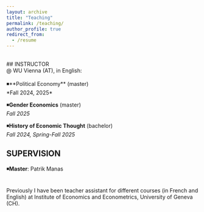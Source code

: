 ```yaml
---
layout: archive
title: "Teaching"
permalink: /teaching/
author_profile: true
redirect_from:
  - /resume
---
```

<!-- Google tag (gtag.js) -->
<script async src="https://www.googletagmanager.com/gtag/js?id=G-ER87WNKQCE"></script>
<script>
  window.dataLayer = window.dataLayer || [];
  function gtag(){dataLayer.push(arguments);}
  gtag('js', new Date());

  gtag('config', 'G-ER87WNKQCE');
</script>
<br />
## INSTRUCTOR  <br />
@ WU Vienna (AT), in English: <br />
 <br />
◾**Political Economy** (master)  <br />
*Fall 2024, 2025* <br />

◾**Gender Economics** (master)  <br />
*Fall 2025* <br />

◾**History of Economic Thought** (bachelor) <br />
*Fall 2024, Spring-Fall 2025* <br />

## SUPERVISION  <br />
◾**Master**: Patrik Manas <br />
<br />
<br />
Previously I have been teacher assistant for different courses (in French and English) at Institute of Economics and Econometrics, University of Geneva (CH).
<br />



